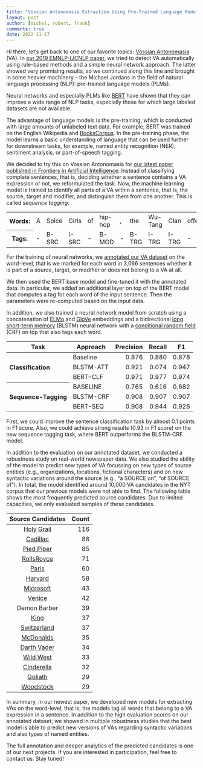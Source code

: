 ```yaml
---
title: "Vossian Antonomasia Extraction Using Pre-Trained Language Models"
layout: post
author: [michel, robert, frank]
comments: true
date: 2022-11-17
---
```


Hi there, let’s get back to one of our favorite topics: [Vossian
Antonomasia](https://vossanto.weltliteratur.net/) (VA).  In [our 2019
EMNLP-IJCNLP
paper](https://weltliteratur.net/vossian-antonomasia-next-level/), we
tried to detect VA automatically using rule-based methods and a simple
neural network approach. The latter showed very promising results, so
we continued along this line and brought in some heavier machinery –
the Michael Jordans in the field of natural language processing (NLP):
pre-trained language models (PLMs).

Neural networks and especially PLMs like
[BERT](https://aclanthology.org/N19-1423.pdf) have shown that they can
improve a wide range of NLP tasks, especially those for which large
labeled datasets are not available.

The advantage of language models is the pre-training, which is
conducted with large amounts of unlabeled text data. For example, BERT
was trained on the English Wikipedia and
[BooksCorpus](https://arxiv.org/pdf/1506.06724.pdf). In the
pre-training phase, the model learns a basic understanding of language
that can be used further for downstream tasks, for example, named
entity recognition (NER), sentiment analysis, or part-of-speech
tagging.

We decided to try this on Vossian Antonomasia for [our latest paper
published in Frontiers in Artificial
Intelligence](https://doi.org/10.3389/frai.2022.868249).  Instead of
classifying complete sentences, that is, deciding whether a sentence
contains a VA expression or not, we reformulated the task. Now, the
machine learning model is trained to identify all parts of a VA within
a sentence, that is, the source, target and modifier, and distinguish
them from one another. This is called *sequence tagging*.

<table>
  <tr>
    <th>Words:</th>
    <td>A</td>
    <td>Spice</td>
    <td>Girls</td>
    <td>of</td>
    <td>hip-hop</td>
    <td>,</td>
    <td>the</td>
    <td>Wu-Tang</td>
    <td>Clan</td>
    <td>offers</td>
    <td>something</td>
    <td>for</td>
    <td>every</td>
    <td>kind</td>
    <td>of</td>
    <td>rap</td>
    <td>fan</td>
  </tr>
  <tr>
    <th>Tags:</th>
    <td>-</td>
    <td>B-SRC</td>
    <td>I-SRC</td>
    <td>-</td>
    <td>B-MOD</td>
    <td>-</td>
    <td>B-TRG</td>
    <td>I-TRG</td>
    <td>I-TRG</td>
    <td>-</td>
    <td>-</td>
    <td>-</td>
    <td>-</td>
    <td>-</td>
    <td>-</td>
    <td>-</td>
    <td>-</td>
  </tr>
</table>

For the training of neural networks, we [annotated our VA
dataset](https://github.com/weltliteratur/vossanto/tree/master/frontiers)
on the word-level, that is we marked for each word in 3,066 sentences
whether it is part of a source, target, or modifier or does not belong
to a VA at all.

We then used the BERT base model and fine-tuned it with the annotated
data. In particular, we added an additional layer on top of the BERT
model that computes a tag for each word of the input sentence. Then
the parameters were re-computed based on the input data.

In addition, we also trained a neural network model from scratch using
a concatenation of [ELMo](https://allenai.org/allennlp/software/elmo)
and [GloVe](https://nlp.stanford.edu/projects/glove/) embeddings and a
bidirectional [long short-term
memory](https://en.wikipedia.org/wiki/Long_short-term_memory) (BLSTM)
neural network with a [conditional random
field](https://en.wikipedia.org/wiki/Conditional_random_field) (CRF)
on top that also tags each word.

<!--
| Task               | Approach    |   Precision |   Recall |      F1 |
| :----------------: | :---------: | :---------: | :------: | :-----: |
|                    | Baseline    |       0.876 |    0.880 |   0.878 |
| Classification     | BLSTM-ATT   |       0.921 |    0.074 |   0.947 |
|                    | BERT-CLF    |       0.971 |    0.977 |   0.974 |
|                    |             |             |          |         |
|                    | BASELINE    |       0.765 |    0.616 |   0.682 |
| Sequence-Tagging   | BLSTM-CRF   |       0.908 |    0.907 |   0.907 |
|                    | BERT-SEQ    |       0.908 |    0.944 |   0.926 |
-->

<table>
  <thead>
    <tr>
      <th align="center">Task</th>
      <th align="center">Approach</th>
      <th align="center">Precision</th>
      <th align="center">Recall</th>
      <th align="center">F1</th>
    </tr>
  </thead>
  <tbody>
    <tr>
      <th align="left" rowspan="3">Classification</th>
      <td align="left">Baseline</td>
      <td align="right">0.876</td>
      <td align="right">0.880</td>
      <td align="right">0.878</td>
    </tr>
    <tr>
      <td align="left">BLSTM-ATT</td>
      <td align="right">0.921</td>
      <td align="right">0.074</td>
      <td align="right">0.947</td>
    </tr>
    <tr>
      <td align="left">BERT-CLF</td>
      <td align="right">0.971</td>
      <td align="right">0.977</td>
      <td align="right">0.974</td>
    </tr>
    <tr>
      <th align="left" rowspan="3">Sequence-Tagging</th>
      <td align="left">BASELINE</td>
      <td align="right">0.765</td>
      <td align="right">0.616</td>
      <td align="right">0.682</td>
    </tr>
    <tr>
      <td align="left">BLSTM-CRF</td>
      <td align="right">0.908</td>
      <td align="right">0.907</td>
      <td align="right">0.907</td>
    </tr>
    <tr>
      <td align="left">BERT-SEQ</td>
      <td align="right">0.908</td>
      <td align="right">0.944</td>
      <td align="right">0.926</td>
    </tr>
  </tbody>
</table>


First, we could improve the sentence classification task by almost 0.1
points in F1 score.  Also, we could achieve strong results (0.93 in F1
score) on the new sequence tagging task, where BERT outperforms the
BLSTM-CRF model.

In addition to the evaluation on our annotated dataset, we conducted a
robustness study on real-world newspaper data. We also studied the
ability of the model to predict new types of VA focussing on new types
of source entities (e.g., organizations, locations, fictional
characters) and on new syntactic variations around the source (e.g.,
“a SOURCE on”, “of SOURCE of”). In total, the model identified around
10,000 VA candidates in the NYT corpus that our previous models were
not able to find. The following table shows the most frequently
predicted source candidates. Due to limited capacities, we only
evaluated samples of these candidates.

| Source Candidates                                      | Count |
| :----------------------------------------------------: | ----: |
| [Holy Grail](https://www.wikidata.org/wiki/Q162808)    |   116 |
| [Cadillac](https://www.wikidata.org/wiki/Q27436)       |    88 |
| [Pied Piper](https://www.wikidata.org/wiki/Q106880435) |    85 |
| [RollsRoyce](https://www.wikidata.org/wiki/Q243278)    |    71 |
| [Paris](https://www.wikidata.org/wiki/Q90)             |    60 |
| [Harvard](https://www.wikidata.org/wiki/Q13371)        |    58 |
| [Microsoft](https://www.wikidata.org/wiki/Q2283)       |    43 |
| [Venice](https://www.wikidata.org/wiki/Q641)           |    42 |
| Demon Barber                                           |    39 |
| [King](https://www.wikidata.org/wiki/Q116)             |    37 |
| [Switzerland](https://www.wikidata.org/wiki/Q39)       |    37 |
| [McDonalds](https://www.wikidata.org/wiki/Q38076)      |    35 |
| [Darth Vader](https://www.wikidata.org/wiki/Q12206942) |    34 |
| [Wild West](https://www.wikidata.org/wiki/Q14947899)   |    33 |
| [Cinderella](https://www.wikidata.org/wiki/Q11841)     |    32 |
| [Goliath](https://www.wikidata.org/wiki/Q192785)       |    29 |
| [Woodstock](https://www.wikidata.org/wiki/Q164815)     |    29 |

In summary, in our newest paper, we developed new models for
extracting VAs on the word-level, that is, the models tag all words
that belong to a VA expression in a sentence.  In addition to the high
evaluation scores on our annotated dataset, we showed in multiple
robustness studies that the best model is able to predict new versions
of VAs regarding syntactic variations and also types of named
entities.

The full annotation and deeper analytics of the predicted candidates
is one of our next projects. If you are interested in participation,
feel free to contact us. Stay tuned!
